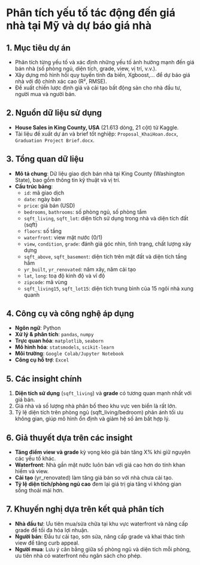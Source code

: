 # Phân tích yếu tố tác động đến giá nhà tại Mỹ và dự báo giá nhà

## 1. Mục tiêu dự án  
- Phân tích từng yếu tố và xác định những yếu tố ảnh hưởng mạnh đến giá bán nhà (số phòng ngủ, diện tích, grade, view, vị trí, v.v.).  
- Xây dựng mô hình hồi quy tuyến tính đa biến, Xgboost,... để dự báo giá nhà với độ chính xác cao (R², RMSE).  
- Đề xuất chiến lược định giá và cải tạo bất động sản cho nhà đầu tư, người mua và người bán.

## 2. Nguồn dữ liệu sử dụng  
- **House Sales in King County, USA** (21.613 dòng, 21 cột) từ Kaggle.  
- Tài liệu đề xuất dự án và brief tốt nghiệp: `Proposal_KhaiHoan.docx`, `Graduation Project Brief.docx`.

## 3. Tổng quan dữ liệu  
- **Mô tả chung**: Dữ liệu giao dịch bán nhà tại King County (Washington State), bao gồm thông tin kỹ thuật và vị trí.  
- **Cấu trúc bảng**:  
  - `id`: mã giao dịch  
  - `date`: ngày bán  
  - `price`: giá bán (USD)  
  - `bedrooms`, `bathrooms`: số phòng ngủ, số phòng tắm  
  - `sqft_living`, `sqft_lot`: diện tích sử dụng trong nhà và diện tích đất (sqft)  
  - `floors`: số tầng  
  - `waterfront`: view mặt nước (0/1)  
  - `view`, `condition`, `grade`: đánh giá góc nhìn, tình trạng, chất lượng xây dựng  
  - `sqft_above`, `sqft_basement`: diện tích trên mặt đất và diện tích tầng hầm  
  - `yr_built`, `yr_renovated`: năm xây, năm cải tạo  
  - `lat`, `long`: toạ độ kinh độ và vĩ độ
  - `zipcode`: mã vùng
  - `sqft_living15`, `sqft_lot15`: diện tích trung bình của 15 ngôi nhà xung quanh

## 4. Công cụ và công nghệ áp dụng  
- **Ngôn ngữ**: Python  
- **Xử lý & phân tích**: `pandas`, `numpy`  
- **Trực quan hóa**: `matplotlib`, `seaborn`  
- **Mô hình hóa**: `statsmodels`, `scikit-learn`  
- **Môi trường**: `Google Colab/Jupyter Notebook`
- **Công cụ hỗ trợ**: `Excel`

## 5. Các insight chính  
1. **Diện tích sử dụng** (`sqft_living`) và **grade** có tương quan mạnh nhất với giá bán.  
2. Giá nhà và số lượng nhà phân bố theo khu vực ven biển là rất lớn.
3. Tỷ lệ diện tích trên phòng ngủ (sqft_living/bedroom) phản ánh tối ưu không gian, giúp mô hình ổn định và giảm hệ số âm bất hợp lý.

## 6. Giả thuyết dựa trên các insight  
- **Tăng điểm view và grade** kỳ vọng kéo giá bán tăng X% khi giữ nguyên các yếu tố khác.  
- **Waterfront**: Nhà gần mặt nước luôn bán với giá cao hơn do tính khan hiếm và view.  
- **Cải tạo** (yr_renovated) làm tăng giá bán so với nhà chưa cải tạo.  
- **Tỷ lệ diện tích/phòng ngủ cao** đem lại giá trị gia tăng vì không gian sống thoải mái hơn.

## 7. Khuyến nghị dựa trên kết quả phân tích  
- **Nhà đầu tư**: Ưu tiên mua/sửa chữa tại khu vực waterfront và nâng cấp grade để tối đa hóa lợi nhuận.  
- **Người bán**: Đầu tư cải tạo, sơn sửa, nâng cấp grade và khai thác tính view để tăng curb appeal.  
- **Người mua**: Lưu ý cân bằng giữa số phòng ngủ và diện tích mỗi phòng, ưu tiên nhà có waterfront nếu ngân sách cho phép.
